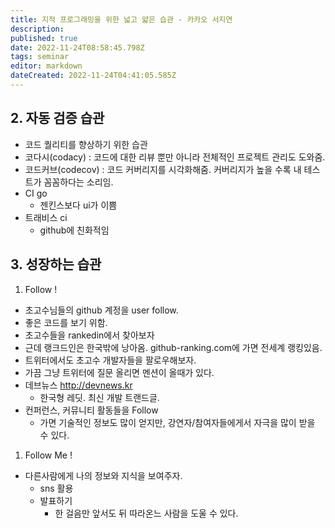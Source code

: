 ```yaml
---
title: 지적 프로그래밍을 위한 넓고 얇은 습관 - 카카오 서지연
description: 
published: true
date: 2022-11-24T08:58:45.798Z
tags: seminar
editor: markdown
dateCreated: 2022-11-24T04:41:05.585Z
---
```


## 2. 자동 검증 습관
- 코드 퀄리티를 향상하기 위한 습관
- 코다시(codacy) : 코드에 대한 리뷰 뿐만 아니라 전체적인 프로젝트 관리도 도와줌.
- 코드커브(codecov) : 코드 커버리지를 시각화해줌. 커버리지가 높을 수록 내 테스트가 꼼꼼하다는 소리임.
- CI go
  - 젠킨스보다 ui가 이쁨
- 트래비스 ci
  - github에 친화적임

## 3. 성장하는 습관
1. Follow !
  - 초고수님들의 github 계정을 user follow.
  - 좋은 코드를 보기 위함.
  - 초고수들을 rankedin에서 찾아보자
  - 근데 랭크드인은 한국밖에 낭아옴. github-ranking.com에 가면 전세계 랭킹있음.
  - 트위터에서도 초고수 개발자들을 팔로우해보자.
  - 가끔 그냥 트위터에 질문 올리면 멘션이 올때가 있다.
  - 데브뉴스 http://devnews.kr
    - 한국형 레딧. 최신 개발 트랜드글.
  - 컨퍼런스, 커뮤니티 활동들을 Follow
    - 가면 기술적인 정보도 많이 얻지만, 강연자/참여자들에게서 자극을 많이 받을 수 있다.
1. Follow Me !
  - 다른사람에게 나의 정보와 지식을 보여주자.
    - sns 활용
    - 발표하기
      - 한 걸음만 앞서도 뒤 따라온느 사람을 도울 수 있다.
